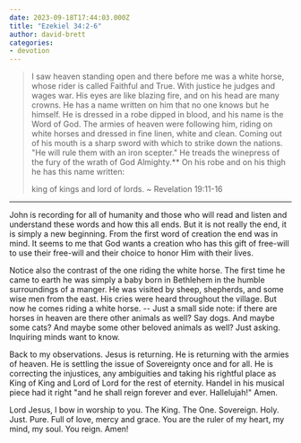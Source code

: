 ```yaml
---
date: 2023-09-18T17:44:03.000Z
title: "Ezekiel 34:2-6"
author: david-brett
categories:
- devotion
---
```

> I saw heaven standing open and there before me was a white horse, whose rider is called Faithful and True. With justice he judges and wages war. His eyes are like blazing fire, and on his head are many crowns. He has a name written on him that no one knows but he himself. He is dressed in a robe dipped in blood, and his name is the Word of God. The armies of heaven were following him, riding on white horses and dressed in fine linen, white and clean. Coming out of his mouth is a sharp sword with which to strike down the nations. "He will rule them with an iron scepter." He treads the winepress of the fury of the wrath of God Almighty.** On his robe and on his thigh he has this name written: 
> 
> king of kings and lord of lords.
> ~ Revelation 19:11-16
* * *
John is recording for all of humanity and those who will read and listen and understand these words and how this all ends. But it is not really the end, it is simply a new beginning. From the first word of creation the end was in mind. It seems to me that God wants a creation who has this gift of free-will to use their free-will and their choice to honor Him with their lives.

Notice also the contrast of the one riding the white horse. The first time he came to earth he was simply a baby born in Bethlehem in the humble surroundings of a manger. He was visited by sheep, shepherds, and some wise men from the east. His cries were heard throughout the village. But now he comes riding a white horse. -- Just a small side note: if there are horses in heaven are there other animals as well? Say dogs. And maybe some cats? And maybe some other beloved animals as well? Just asking. Inquiring minds want to know.

Back to my observations. Jesus is returning. He is returning with the armies of heaven. He is settling the issue of Sovereignty once and for all. He is correcting the injustices, any ambiguities and taking his rightful place as King of King and Lord of Lord for the rest of eternity. Handel in his musical piece had it right "and he shall reign forever and ever. Hallelujah!" Amen.

Lord Jesus, I bow in worship to you. The King. The One. Sovereign. Holy. Just. Pure. Full of love, mercy and grace. You are the ruler of my heart, my mind, my soul. You reign. Amen!